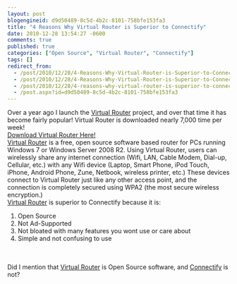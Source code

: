 ```yaml
---
layout: post
blogengineid: d9d50489-8c5d-4b2c-8101-758bfe153fa3
title: "4 Reasons Why Virtual Router is Superior to Connectify"
date: 2010-12-28 13:54:27 -0600
comments: true
published: true
categories: ["Open Source", "Virtual Router", "Connectify"]
tags: []
redirect_from: 
  - /post/2010/12/28/4-Reasons-Why-Virtual-Router-is-Superior-to-Connectify.aspx
  - /post/2010/12/28/4-Reasons-Why-Virtual-Router-is-Superior-to-Connectify
  - /post/2010/12/28/4-reasons-why-virtual-router-is-superior-to-connectify
  - /post.aspx?id=d9d50489-8c5d-4b2c-8101-758bfe153fa3
---
```

<!-- more -->

Over a year ago I launch the <a href="http://virtualrouter.codeplex.com">Virtual Router</a> project, and over that time it has become fairly popular! Virtual Router is downloaded nearly 7,000 time per week!  
<a href="http://virtualrouter.codeplex.com/">Download Virtual Router Here!</a>  
<a href="http://virtualrouter.codeplex.com">Virtual Router</a> is a free, open source software based router for PCs running Windows 7 or Windows Server 2008 R2. Using Virtual Router, users can wirelessly share any internet connection (Wifi, LAN, Cable Modem, Dial-up, Cellular, etc.) with any Wifi device (Laptop, Smart Phone, iPod Touch, iPhone, Android Phone, Zune, Netbook, wireless printer, etc.) These devices connect to Virtual Router just like any other access point, and the connection is completely secured using WPA2 (the most secure wireless encryption.)  
<a href="http://virtualrouter.codeplex.com">Virtual Router</a> is superior to Connectify because it is:  <ol>   <li>Open Source </li>    <li>Not Ad-Supported </li>    <li>Not bloated with many features you wont use or care about </li>    <li>Simple and not confusing to use </li> </ol>  
&#160;  
Did I mention that <a href="http://virtualrouter.codeplex.com">Virtual Router</a> is Open Source software, and <a href="http://connectify.me">Connectify</a> is not?

